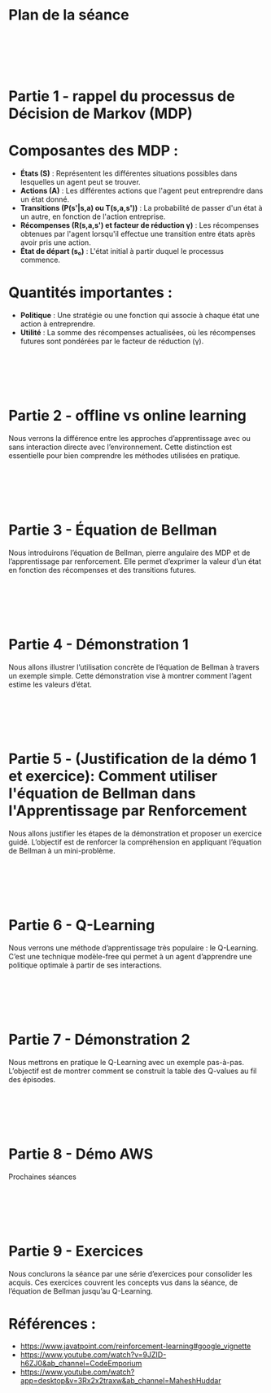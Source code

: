 
# Plan de la séance



<br/>
<br/>
<br/>
<br/>


# Partie 1 - rappel du processus de Décision de Markov (MDP)


# Composantes des MDP :
- **États (S)** : Représentent les différentes situations possibles dans lesquelles un agent peut se trouver.
- **Actions (A)** : Les différentes actions que l'agent peut entreprendre dans un état donné.
- **Transitions (P(s'|s,a) ou T(s,a,s'))** : La probabilité de passer d'un état à un autre, en fonction de l'action entreprise.
- **Récompenses (R(s,a,s') et facteur de réduction γ)** : Les récompenses obtenues par l'agent lorsqu'il effectue une transition entre états après avoir pris une action.
- **État de départ (s₀)** : L'état initial à partir duquel le processus commence.

# Quantités importantes :
- **Politique** : Une stratégie ou une fonction qui associe à chaque état une action à entreprendre.
- **Utilité** : La somme des récompenses actualisées, où les récompenses futures sont pondérées par le facteur de réduction (γ).


<br/>
<br/>
<br/>
<br/>

# Partie 2 - offline vs online learning

Nous verrons la différence entre les approches d’apprentissage avec ou sans interaction directe avec l’environnement.
Cette distinction est essentielle pour bien comprendre les méthodes utilisées en pratique.



<br/>
<br/>
<br/>
<br/>


# Partie 3 - Équation de Bellman 

Nous introduirons l’équation de Bellman, pierre angulaire des MDP et de l’apprentissage par renforcement.
Elle permet d’exprimer la valeur d’un état en fonction des récompenses et des transitions futures.



<br/>
<br/>
<br/>
<br/>


# Partie 4 - Démonstration 1

Nous allons illustrer l’utilisation concrète de l’équation de Bellman à travers un exemple simple.
Cette démonstration vise à montrer comment l’agent estime les valeurs d’état.



<br/>
<br/>
<br/>
<br/>



# Partie 5 - (Justification de la démo 1 et exercice): Comment utiliser l'équation de Bellman dans l'Apprentissage par Renforcement

Nous allons justifier les étapes de la démonstration et proposer un exercice guidé.
L’objectif est de renforcer la compréhension en appliquant l’équation de Bellman à un mini-problème.



<br/>
<br/>
<br/>
<br/>


# Partie 6 - Q-Learning

Nous verrons une méthode d’apprentissage très populaire : le Q-Learning.
C’est une technique modèle-free qui permet à un agent d’apprendre une politique optimale à partir de ses interactions.



<br/>
<br/>
<br/>
<br/>



# Partie 7 - Démonstration 2


Nous mettrons en pratique le Q-Learning avec un exemple pas-à-pas.
L’objectif est de montrer comment se construit la table des Q-values au fil des épisodes.


<br/>
<br/>
<br/>
<br/>


# Partie 8 - Démo AWS

Prochaines séances



<br/>
<br/>
<br/>
<br/>


# Partie 9 - Exercices

Nous conclurons la séance par une série d’exercices pour consolider les acquis.
Ces exercices couvrent les concepts vus dans la séance, de l’équation de Bellman jusqu’au Q-Learning.





# Références : 

- https://www.javatpoint.com/reinforcement-learning#google_vignette
- https://www.youtube.com/watch?v=9JZID-h6ZJ0&ab_channel=CodeEmporium
- https://www.youtube.com/watch?app=desktop&v=3Rx2x2traxw&ab_channel=MaheshHuddar
